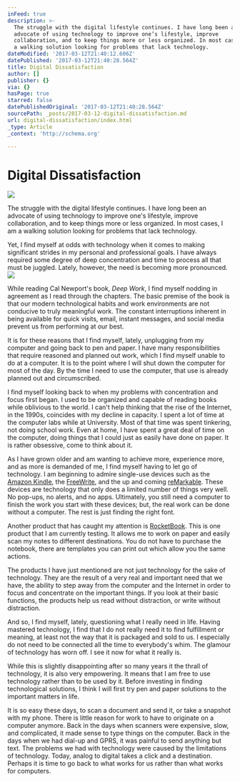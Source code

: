 ```yaml
---
inFeed: true
description: >-
  The struggle with the digital lifestyle continues. I have long been an
  advocate of using technology to improve one’s lifestyle, improve
  collaboration, and to keep things more or less organized. In most cases, I am
  a walking solution looking for problems that lack technology.
dateModified: '2017-03-12T21:40:12.606Z'
datePublished: '2017-03-12T21:40:28.564Z'
title: Digital Dissatisfaction
author: []
publisher: {}
via: {}
hasPage: true
starred: false
datePublishedOriginal: '2017-03-12T21:40:28.564Z'
sourcePath: _posts/2017-03-12-digital-dissatisfaction.md
url: digital-dissatisfaction/index.html
_type: Article
_context: 'http://schema.org'

---
```

# Digital Dissatisfaction
![](https://the-grid-user-content.s3-us-west-2.amazonaws.com/5f25ab79-bf07-4ad1-9879-a73e57e69798.jpg)

The struggle with the digital lifestyle continues. I have long been an advocate of using technology to improve one's lifestyle, improve collaboration, and to keep things more or less organized. In most cases, I am a walking solution looking for problems that lack technology.

Yet, I find myself at odds with technology when it comes to making significant strides in my personal and professional goals. I have always required some degree of deep concentration and time to process all that must be juggled. Lately, however, the need is becoming more pronounced. ![](https://the-grid-user-content.s3-us-west-2.amazonaws.com/4c03c2d5-c3cf-40d8-9181-86d71a37be2a.jpg)

While reading Cal Newport's book, _Deep Work_, I find myself nodding in agreement as I read through the chapters. The basic premise of the book is that our modern technological habits and work environments are not conducive to truly meaningful work. The constant interruptions inherent in being available for quick visits, email, instant messages, and social media prevent us from performing at our best. 

It is for these reasons that I find myself, lately, unplugging from my computer and going back to pen and paper. I have many responsibilities that require reasoned and planned out work, which I find myself unable to do at a computer. It is to the point where I will shut down the computer for most of the day. By the time I need to use the computer, that use is already planned out and circumscribed. 

I find myself looking back to when my problems with concentration and focus first began. I used to be organized and capable of reading books while oblivious to the world. I can't help thinking that the rise of the Internet, in the 1990s, coincides with my decline in capacity. I spent a lot of time at the computer labs while at University. Most of that time was spent tinkering, not doing school work. Even at home, I have spent a great deal of time on the computer, doing things that I could just as easily have done on paper. It is rather obsessive, come to think about it. 

As I have grown older and am wanting to achieve more, experience more, and as more is demanded of me, I find myself having to let go of technology. I am beginning to admire single-use devices such as the [Amazon Kindle][0], the [FreeWrite][1], and the up and coming [reMarkable][2]. These devices are technology that only does a limited number of things very well. No pop-ups, no alerts, and no apps. Ultimately, you still need a computer to finish the work you start with these devices; but, the real work can be done without a computer. The rest is just finding the right font. 

Another product that has caught my attention is [RocketBook][3]. This is one product that I am currently testing. It allows me to work on paper and easily scan my notes to different destinations. You do not have to purchase the notebook, there are templates you can print out which allow you the same actions. 

The products I have just mentioned are not just technology for the sake of technology. They are the result of a very real and important need that we have, the ability to step away from the computer and the Internet in order to focus and concentrate on the important things. If you look at their basic functions, the products help us read without distraction, or write without distraction. 

And so, I find myself, lately, questioning what I really need in life. Having mastered technology, I find that I do not really need it to find fulfillment or meaning, at least not the way that it is packaged and sold to us. I especially do not need to be connected all the time to everybody's whim. The glamour of technology has worn off. I see it now for what it really is. 

While this is slightly disappointing after so many years it the thrall of technology, it is also very empowering. It means that I am free to use technology rather than to be used by it. Before investing in finding technological solutions, I think I will first try pen and paper solutions to the important matters in life. 

It is so easy these days, to scan a document and send it, or take a snapshot with my phone. There is little reason for work to have to originate on a computer anymore. Back in the days when scanners were expensive, slow, and complicated, it made sense to type things on the computer. Back in the days when we had dial-up and GPRS, it was painful to send anything but text. The problems we had with technology were caused by the limitations of technology. Today, analog to digital takes a click and a destination. Perhaps it is time to go back to what works for us rather than what works for computers. 

[0]: http://amzn.to/2mQbsBB "Amazon Kindle"
[1]: https://getfreewrite.com/ "FreeWrite"
[2]: https://getremarkable.com/ "reMarkable"
[3]: https://getrocketbook.com/ "RocketBook"